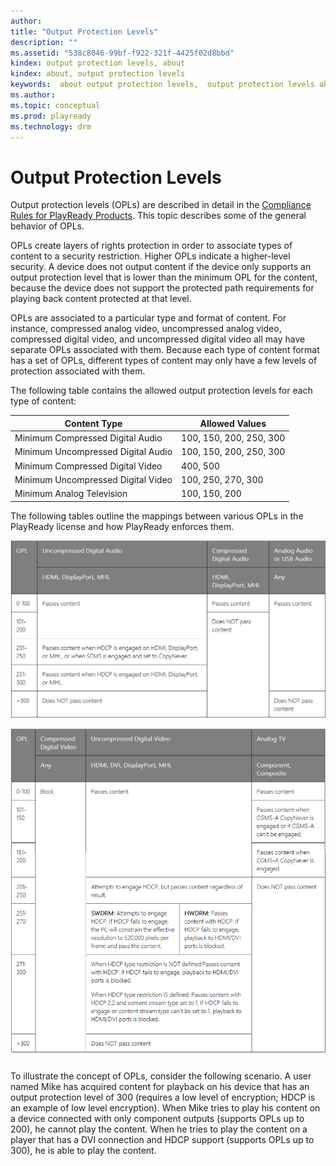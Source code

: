 ```yaml
---
author: 
title: "Output Protection Levels"
description: ""
ms.assetid: "538c8046-99bf-f922-321f-4425f02d8bbd"
kindex: output protection levels, about
kindex: about, output protection levels
keywords:  about output protection levels,  output protection levels about
ms.author: 
ms.topic: conceptual
ms.prod: playready
ms.technology: drm
---
```



# Output Protection Levels
   
  
Output protection levels (OPLs) are described in detail in the [Compliance Rules for PlayReady Products](https://www.microsoft.com/playready/licensing/compliance/). This topic describes some of the general behavior of OPLs.   
   
  
OPLs create layers of rights protection in order to associate types of content to a security restriction. Higher OPLs indicate a higher-level security. A device does not output content if the device only supports an output protection level that is lower than the minimum OPL for the content, because the device does not support the protected path requirements for playing back content protected at that level.   
   
  
OPLs are associated to a particular type and format of content. For instance, compressed analog video, uncompressed analog video, compressed digital video, and uncompressed digital video all may have separate OPLs associated with them. Because each type of content format has a set of OPLs, different types of content may only have a few levels of protection associated with them.   
   
  
The following table contains the allowed output protection levels for each type of content:  
 
| Content Type| Allowed Values| 
| --- | --- | 
| Minimum Compressed Digital Audio| 100, 150, 200, 250, 300| 
| Minimum Uncompressed Digital Audio| 100, 150, 200, 250, 300| 
| Minimum Compressed Digital Video| 400, 500| 
| Minimum Uncompressed Digital Video| 100, 250, 270, 300| 
| Minimum Analog Television| 100, 150, 200| 

<p></p>   
  
The following tables outline the mappings between various OPLs in the PlayReady license and how PlayReady enforces them.

![Output Protection Levels 1](../images/opl1.png)

<!-- <style type="text/css">
.tg  {border-collapse:collapse;border-spacing:0;}
.tg td{font-family:Arial, sans-serif;font-size:14px;padding:10px 5px;border-style:solid;border-width:1px;overflow:hidden;word-break:normal;}
.tg th{font-family:Arial, sans-serif;font-size:14px;font-weight:normal;padding:10px 5px;border-style:solid;border-width:1px;overflow:hidden;word-break:normal;}
.tg .tg-yw4l{vertical-align:top}
</style>
<table>
  <tr>
    <th class="tg-yw4l" align="center" rowspan="2">OPL</th>
    <th class="tg-yw4l">
      Uncompressed Digital Audio
    </th>
    <th class="tg-yw4l">Compressed Digital Audio</th>
    <th class="tg-yw4l">
      Analog Audio or USB Audio
    </th>
  </tr>
  <tr>
    <th class="tg-yw4l">HDMI, DisplayPort, MHL</th>
    <th class="tg-yw4l">HDMI, DisplayPort, MHL</th>
    <th class="tg-yw4l">Any</th>
  </tr>
  <tr>
    <td class="tg-yw4l">0-100</td>
    <td class="tg-yw4l" rowspan="2">Passes content</td>
    <td class="tg-yw4l">Passes content</td>
    <td class="tg-yw4l" rowspan="4">Passes content</td>
  </tr>
  <tr>
    <td class="tg-yw4l">101-200</td>
    <td class="tg-yw4l" rowspan="4">Does NOT pass content</td>
  </tr>
  <tr>
    <td class="tg-yw4l">201-250</td>
    <td class="tg-yw4l">
      Passes content when HDCP is engaged on HDMI, DisplayPort, or MHL, or when SCMS is engaged and set to CopyNever.
    </td>
  </tr>
  <tr>
    <td class="tg-yw4l">251-300</td>
    <td class="tg-yw4l">
      Passes content when HDCP is engaged on HDMI, DisplayPort, or MHL.
    </td>
  </tr>
  <tr>
    <td class="tg-yw4l">&gt;300</td>
    <td class="tg-yw4l">Does NOT pass content</td>
    <td class="tg-yw4l">Does NOT pass content</td>
  </tr>
</table> -->

<p></p>

![Output Protection Levels 2](../images/opl2.png)

<!-- <table>
  <tr>
    <th align="center" rowspan="2">OPL</th>
    <th>Compressed Digital Video</th>
    <th colspan="2">
      Uncompressed Digital Video
    </th>
    <th>Analog TV</th>
  </tr>
  <tr>
    <th>Any</th>
    <th colspan="2">HDMI, DVI, DisplayPort, MHL</th>
    <th>Component, Composite</th>
  </tr>
  <tr>
    <td>0-100</td>
    <td rowspan="7">Block</td>
    <td rowspan="3" colspan="2">Passes content</td>
    <td>Passes content</td>
  </tr>
  <tr>
    <td>101-150</td>
    <td>Passes content when CGMS-A CopyNever is engaged or if CGMS-A can't be engaged.</td>
  </tr>
  <tr>
    <td>151-200</td>
    <td>Passes content when CGMS-A CopyNever is engaged.</td>
  </tr>
  <tr>
    <td>201-250</td>
    <td colspan="2">
      Attempts to engage HDCP, but passes content regardless of result.
    </td>
    <td rowspan="4">Does NOT pass content</td>
  </tr>
  <tr>
    <td>251-270</td>
    <td>
      <b>SWDRM:</b> Attempts to engage HDCP. If HDCP fails to engage, the PC will constrain the effective resolution to 520,000 pixels per frame and pass the content.
    </td>
    <td>
      <b>HWDRM:</b> Passes content with HDCP. If HDCP fails to engage, playback to HDMI/DVI ports is blocked.</td>
  </tr>
  <tr>
    <td>271-300</td>
    <td colspan="2">
      <p>
        When HDCP type restriction is NOT defined:Passes content with HDCP. If HDCP fails to engage, playback to HDMI/DVI ports is blocked.</p>
      <p>
        When HDCP type restriction IS defined: Passes content with HDCP 2.2 and content stream type set to 1. If HDCP fails to engage or content stream type can't be set to 1, playback to DMI/DVI  ports is blocked.
      </p>
    </td>
  </tr>
  <tr>
    <td>&gt;300</td>
    <td colspan="2">Does NOT pass content</td>
  </tr>
</table> -->
<p></p>
  
  
To illustrate the concept of OPLs, consider the following scenario. A user named Mike has acquired content for playback on his device that has an output protection level of 300 (requires a low level of encryption; HDCP is an example of low level encryption). When Mike tries to play his content on a device connected with only component outputs (supports OPLs up to 200), he cannot play the content. When he tries to play the content on a player that has a DVI connection and HDCP support (supports OPLs up to 300), he is able to play the content.  
   
  
 
